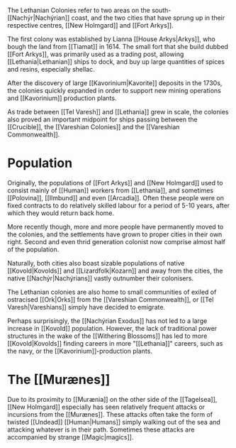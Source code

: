 The Lethanian Colonies refer to two areas on the south-[[Nachýr|Nachýrian]] coast, and the two cities that have sprung up in their respective centres, [[New Holmgard]] and [[Fort Arkys]].

The first colony was established by Lianna [[House Arkys|Arkys]], who bough the land from [[Tiamat]] in 1614. The small fort that she build dubbed [[Fort Arkys]], was primarily used as a trading post, allowing [[Lethania|Lethanian]] ships to dock, and buy up large quantities of spices and resins, especially shellac. 

After the discovery of large [[Kavorinium|Kavorite]] deposits in the 1730s, the colonies quickly expanded in order to support new mining operations and [[Kavorinium]] production plants. 

As trade between [[Tel Varesh]] and [[Lethania]] grew in scale, the colonies also proved an important midpoint for ships passing between the [[Crucible]], the [[Vareshian Colonies]] and the [[Vareshian Commonwealth]]. 

# Population 
Originally, the populations of [[Fort Arkys]] and [[New Holmgard]] used to consist mainly of [[Human]] workers from [[Lethania]], and sometimes [[Polovina]], [[Ilmbund]] and even [[Arcadia]]. Often these people were on fixed contracts to do relatively skilled labour for a period of 5-10 years, after which they would return back home. 

More recently though, more and more people have permanently moved to the colonies, and the settlements have grown to proper cities in their own right. Second and even thrid generation colonist now comprise almost half of the population. 

Naturally, both cities also boast sizable populations of native [[Kovold|Kovolds]] and [[Lizardfolk|Kozarn]] and away from the cities, the native [[Nachýr|Nachýrians]] vastly outnumber their colonisers.

The Lethanian colonies are also home to small communities of exiled of ostracised [[Ork|Orks]] from the [[Vareshian Commonwealth]], or [[Tel Varesh|Vareshians]] simply have decided to emigrate.

Perhaps surprisingly, the [[Nachýrian Exodus]] has not led to a large increase in [[Kovold]] population. However, the lack of traditional power structures in the wake of the [[Withering Blossoms]] has led to more [[Kovold|Kovolds]] finding careers in more "[[Lethania]]" careers, such as the navy, or the [[Kavorinium]]-production plants.

# The [[Murænes]]
Due to its proximity to [[Murænia]] on the other side of the [[Tagelsea]], [[New Holmgard]] especially has seen relatively frequent attacks or incursions from the [[Murænes]]. These attacks often take the form of twisted [[Undead]] [[Human|Humans]] simply walking out of the sea and attacking whatever is in their path. Sometimes these attacks are accompanied by strange [[Magic|magics]].